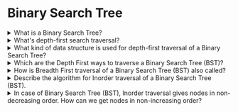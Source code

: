# Binary Search Tree

<details>
  <summary>What is a Binary Search Tree?</summary>
  <br/>

  Is a node-based binary tree data structure which has the following properties:

  - The left subtree of a node contains only nodes with keys lesser than the node's key.
  - The right subtree of a node contains only nodes with keys greater than the node's key.
  - The left and right subtree each must also be a binary search tree.

  ![Binary Search Tree](https://upload.wikimedia.org/wikipedia/commons/thumb/d/da/Binary_search_tree.svg/1920px-Binary_search_tree.svg.png)

  The above properties of Binary Search Tree provide an ordering among keys so that the operations like search, minimum and maximum can be done fast. If there is no ordering, then we may have to compare every key to search a given key.

</details>
<details>
  <summary>What's depth-first search traversal?</summary>
  <br/>

  Searches referred as _depth-first_ search (DFS) deepen as much as possible on each child before going to the next sibling. For a binary tree, they are defined as access operations at each node, starting with the current node.

  ![Depth-first search of a BST](https://upload.wikimedia.org/wikipedia/commons/thumb/d/dc/Sorted_binary_tree_ALL.svg/1920px-Sorted_binary_tree_ALL.svg.png)

  Depth-first traversal of an example tree: pre-order (red): F, B, A, D, C, E, G, I, H; in-order (yellow): A, B, C, D, E, F, G, H, I; post-order (green): A, C, E, D, B, H, I, G, F.

</details>
<details>
  <summary>What kind of data structure is used for depth-first traversal of a Binary Search Tree?</summary>
  <br/>

  A stack.

</details>
<details>
  <summary>Which are the Depth First ways to traverse a Binary Search Tree (BST)?</summary>
  <br/>

  1. Inorder
  2. Preorder
  3. Postorder

</details>
<details>
  <summary>How is Breadth First traversal of a Binary Search Tree (BST) also called?</summary>
  <br/>

  Level Order Traversal

</details>
<details>
  <summary>Describe the algorithm for Inorder traversal of a Binary Search Tree (BST).</summary>
  <br/>

  1. Traverse the left subtree, i.e., call Inorder(left-subtree).
  2. Visit the root.
  3. Traverse the right subtree, i.e., call Inorder(right-subtree).

</details>
<details>
  <summary>In case of Binary Search Tree (BST), Inorder traversal gives nodes in non-decreasing order. How can we get nodes in non-increasing order?</summary>
  <br/>

  We can use a variation of Inorder traversal where Inorder traversal is reversed.

</details>